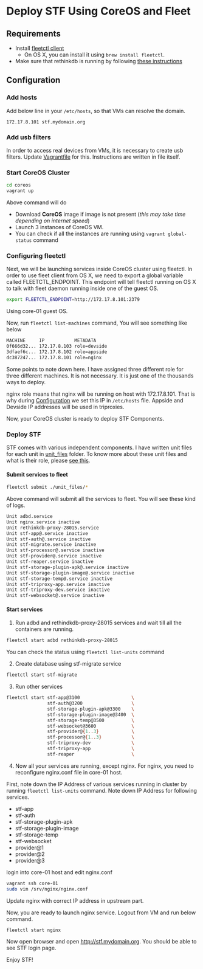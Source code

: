 # Deploy STF Using CoreOS and Fleet

## Requirements
- Install [fleetctl client](https://coreos.com/fleet/docs/latest/launching-containers-fleet.html)
  - On OS X, you can install it using `brew install fleetctl`.
- Make sure that rethinkdb is running by following [these instructions](../README.md#run-rethinkdb-cluster)

## Configuration

### Add hosts
Add below line in your `/etc/hosts`, so that VMs can resolve the domain.

```
172.17.8.101 stf.mydomain.org
```

### Add usb filters
In order to access real devices from VMs, it is necessary to create usb filters. Update [Vagrantfile](../coreos/Vagrantfile) for this. Instructions are written in file itself.

### Start CoreOS Cluster

```sh
cd coreos
vagrant up
```
Above command will do
- Download **CoreOS** image if image is not present (*this may take time depending on internet speed*)
- Launch 3 instances of CoreOS VM.
- You can check if all the instances are running using `vagrant global-status` command


### Configuring fleetctl
Next, we will be launching services inside CoreOS cluster using fleetctl. In order to use fleet client from OS X, we need to export a global variable called FLEETCTL_ENDPOINT. This endpoint will tell fleetctl running on OS X to talk with fleet daemon running inside one of the guest OS.

```sh
export FLEETCTL_ENDPOINT=http://172.17.8.101:2379
```
Using core-01 guest OS.

Now, run `fleetctl list-machines` command, You will see something like below

```sh
MACHINE     IP           METADATA
0f666d32... 172.17.8.103 role=devside
3dfaef6c... 172.17.8.102 role=appside
dc387247... 172.17.8.101 role=nginx
```

Some points to note down here. I have assigned three different role for three different machines. It is not necessary. It is just one of the thousands ways to deploy.

nginx role means that nginx will be running on host with 172.17.8.101. That is why during [Configuration](#configuration) we set this IP in `/etc/hosts` file. Appside and Devside IP addresses will be used in triproxies.

Now, your CoreOS cluster is ready to deploy STF Components.

### Deploy STF
STF comes with various independent components. I have written unit files for each unit in [unit_files](../coreos/unit_files) folder. To know more about these unit files and what is their role, please [see this](https://github.com/openstf/stf/blob/master/doc/DEPLOYMENT.md).

#### Submit services to fleet

```sh
fleetctl submit ./unit_files/*
```

Above command will submit all the services to fleet. You will see these kind of logs.

```sh
Unit adbd.service
Unit nginx.service inactive
Unit rethinkdb-proxy-28015.service
Unit stf-app@.service inactive
Unit stf-auth@.service inactive
Unit stf-migrate.service inactive
Unit stf-processor@.service inactive
Unit stf-provider@.service inactive
Unit stf-reaper.service inactive
Unit stf-storage-plugin-apk@.service inactive
Unit stf-storage-plugin-image@.service inactive
Unit stf-storage-temp@.service inactive
Unit stf-triproxy-app.service inactive
Unit stf-triproxy-dev.service inactive
Unit stf-websocket@.service inactive
```
#### Start services

1. Run adbd and rethindkdb-proxy-28015 services and wait till all the containers are running.
```sh
fleetctl start adbd rethinkdb-proxy-28015
```

You can check the status using `fleetctl list-units` command

2. Create database using stf-migrate service

```sh
fleetctl start stf-migrate
```

3. Run other services
```sh
fleetctl start stf-app@3100                   \
               stf-auth@3200                  \
               stf-storage-plugin-apk@3300    \
               stf-storage-plugin-image@3400  \
               stf-storage-temp@3500          \
               stf-websocket@3600             \
               stf-provider@{1..3}            \
               stf-processor@{1..3}           \
               stf-triproxy-dev               \
               stf-triproxy-app               \
               stf-reaper                     \
```

4. Now all your services are running, except nginx. For nginx, you need to reconfigure nginx.conf file in core-01 host.

First, note down the IP Address of various services running in cluster by running `fleetctl list-units` command. Note down IP Address for following services.
- stf-app
- stf-auth
- stf-storage-plugin-apk
- stf-storage-plugin-image
- stf-storage-temp
- stf-websocket
- provider@1
- provider@2
- provider@3

login into core-01 host and edit nginx.conf
```sh
vagrant ssh core-01
sudo vim /srv/nginx/nginx.conf
```
Update nginx with correct IP address in upstream part.

Now, you are ready to launch nginx service. Logout from VM and run below command.

```sh
fleetctl start nginx
```

Now open browser and open http://stf.mydomain.org. You should be able to see STF login page.

Enjoy STF!
